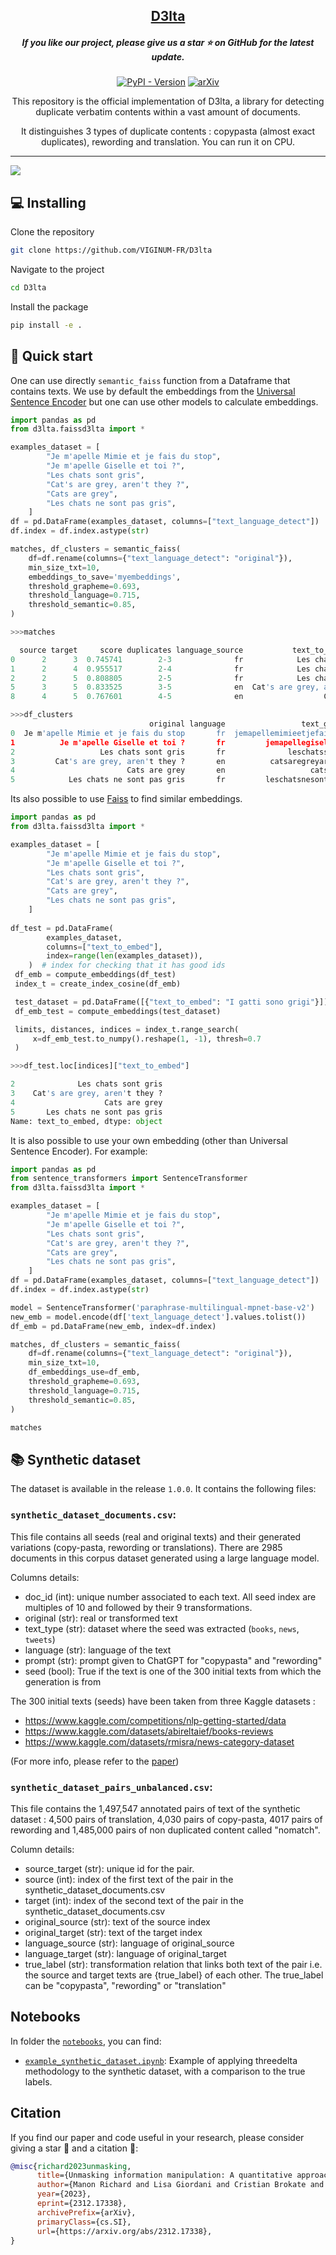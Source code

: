 <h2 align="center"> <a href="https://arxiv.org/abs/2312.17338">D3lta</a></h2>

<h5 align="center"> 

If you like our project, please give us a star ⭐ on GitHub for the latest update.  </h2>

</h5>

<div align=center>

[![PyPI - Version](https://img.shields.io/pypi/v/d3lta?style=flat&logo=pypi&logoColor=%233775A9&label=PyPI)](https://pypi.org/project/d3lta/)
[![arXiv](https://img.shields.io/badge/Arxiv-2312.17338-b31b1b.svg?logo=arXiv)](https://arxiv.org/abs/2312.17338)

This repository is the official implementation of D3lta, a library for detecting duplicate verbatim contents within a vast amount of documents.

It distinguishes 3 types of duplicate contents : copypasta (almost exact duplicates), rewording and translation. You can run it on CPU.
</div>

---

<img style="display: block; margin: auto;" src="https://github.com/VIGINUM-FR/D3lta/raw/main/static/graph.gif"/>


## 💻 Installing 

Clone the repository

```bash
git clone https://github.com/VIGINUM-FR/D3lta
```

Navigate to the project

```bash
cd D3lta
```

Install the package

```bash
pip install -e .
```

## 🚀 Quick start

One can use directly `semantic_faiss` function from a Dataframe that contains texts.
We use by default the embeddings from the [Universal Sentence Encoder](https://www.kaggle.com/models/google/universal-sentence-encoder/tensorFlow1/lite/2)
but one can use other models to calculate embeddings.


```python
import pandas as pd
from d3lta.faissd3lta import *

examples_dataset = [
        "Je m'apelle Mimie et je fais du stop",
        "Je m'apelle Giselle et toi ?",
        "Les chats sont gris",
        "Cat's are grey, aren't they ?",
        "Cats are grey",
        "Les chats ne sont pas gris",
    ]
df = pd.DataFrame(examples_dataset, columns=["text_language_detect"])
df.index = df.index.astype(str)

matches, df_clusters = semantic_faiss(
    df=df.rename(columns={"text_language_detect": "original"}),
    min_size_txt=10,
    embeddings_to_save='myembeddings',
    threshold_grapheme=0.693,
    threshold_language=0.715,
    threshold_semantic=0.85,
)

>>>matches

  source target     score duplicates language_source           text_to_embed_source  text_grapheme_source language_target           text_to_embed_target   text_grapheme_target     dup_type  score_lev
0      2      3  0.745741        2-3              fr            Les chats sont gris      leschatssontgris              en  Cat's are grey, aren't they ?   catsaregreyarentthey  translation        NaN
1      2      4  0.955517        2-4              fr            Les chats sont gris      leschatssontgris              en                  Cats are grey            catsaregrey  translation        NaN
2      2      5  0.808805        2-5              fr            Les chats sont gris      leschatssontgris              fr     Les chats ne sont pas gris  leschatsnesontpasgris   copy-pasta   0.761905
5      3      5  0.833525        3-5              en  Cat's are grey, aren't they ?  catsaregreyarentthey              fr     Les chats ne sont pas gris  leschatsnesontpasgris  translation        NaN
8      4      5  0.767601        4-5              en                  Cats are grey           catsaregrey              fr     Les chats ne sont pas gris  leschatsnesontpasgris  translation        NaN

>>>df_clusters
                               original language                 text_grapheme                         text_to_embed                  text_language_detect  cluster
0  Je m'apelle Mimie et je fais du stop       fr  jemapellemimieetjefaisdustop  Je m'apelle Mimie et je fais du stop  Je m'apelle Mimie et je fais du stop      NaN
1          Je m'apelle Giselle et toi ?       fr         jemapellegiselleettoi          Je m'apelle Giselle et toi ?          Je m'apelle Giselle et toi ?      NaN
2                   Les chats sont gris       fr              leschatssontgris                   Les chats sont gris                   Les chats sont gris      0.0
3         Cat's are grey, aren't they ?       en          catsaregreyarentthey         Cat's are grey, aren't they ?         Cat's are grey, aren't they ?      0.0
4                         Cats are grey       en                   catsaregrey                         Cats are grey                         Cats are grey      0.0
5            Les chats ne sont pas gris       fr         leschatsnesontpasgris            Les chats ne sont pas gris            Les chats ne sont pas gris      0.0
```

Its also possible to use [Faiss](https://github.com/facebookresearch/faiss) to find similar embeddings.

```python
import pandas as pd
from d3lta.faissd3lta import *

examples_dataset = [
        "Je m'apelle Mimie et je fais du stop",
        "Je m'apelle Giselle et toi ?",
        "Les chats sont gris",
        "Cat's are grey, aren't they ?",
        "Cats are grey",
        "Les chats ne sont pas gris",
    ]
    
df_test = pd.DataFrame(
        examples_dataset,
        columns=["text_to_embed"],
        index=range(len(examples_dataset)),
    )  # index for checking that it has good ids
 df_emb = compute_embeddings(df_test)
 index_t = create_index_cosine(df_emb)

 test_dataset = pd.DataFrame([{"text_to_embed": "I gatti sono grigi"}])
 df_emb_test = compute_embeddings(test_dataset)

 limits, distances, indices = index_t.range_search(
     x=df_emb_test.to_numpy().reshape(1, -1), thresh=0.7
 )

>>>df_test.loc[indices]["text_to_embed"]

2              Les chats sont gris
3    Cat's are grey, aren't they ?
4                    Cats are grey
5       Les chats ne sont pas gris
Name: text_to_embed, dtype: object
```

It is also possible to use your own embedding (other than Universal Sentence Encoder). For example: 

```python
import pandas as pd
from sentence_transformers import SentenceTransformer
from d3lta.faissd3lta import *

examples_dataset = [
        "Je m'apelle Mimie et je fais du stop",
        "Je m'apelle Giselle et toi ?",
        "Les chats sont gris",
        "Cat's are grey, aren't they ?",
        "Cats are grey",
        "Les chats ne sont pas gris",
    ]
df = pd.DataFrame(examples_dataset, columns=["text_language_detect"])
df.index = df.index.astype(str)

model = SentenceTransformer('paraphrase-multilingual-mpnet-base-v2')
new_emb = model.encode(df['text_language_detect'].values.tolist())
df_emb = pd.DataFrame(new_emb, index=df.index)

matches, df_clusters = semantic_faiss(
    df=df.rename(columns={"text_language_detect": "original"}),
    min_size_txt=10,
    df_embeddings_use=df_emb,
    threshold_grapheme=0.693,
    threshold_language=0.715,
    threshold_semantic=0.85,
)

matches
```



## 📚 Synthetic dataset

The dataset is available in the release `1.0.0`. It contains the following files:

### `synthetic_dataset_documents.csv`:

This file contains all seeds (real and original texts) and their generated variations (copy-pasta, rewording or translations). 
There are 2985 documents in this corpus dataset generated using a large language model.

Columns details:
- doc_id (int): unique number associated to each text. All seed index are multiples of 10 and followed by their 9 transformations.
- original (str): real or transformed text
- text_type (str): dataset where the seed was extracted (`books`, `news`, `tweets`)
- language (str): language of the text
- prompt (str): prompt given to ChatGPT for "copypasta" and "rewording"
- seed (bool): True if the text is one of the 300 initial texts from which the generation is from

The 300 initial texts (seeds) have been taken from three Kaggle datasets : 
- https://www.kaggle.com/competitions/nlp-getting-started/data
- https://www.kaggle.com/datasets/abireltaief/books-reviews
- https://www.kaggle.com/datasets/rmisra/news-category-dataset

(For more info, please refer to the [paper](https://arxiv.org/abs/2312.17338))

### `synthetic_dataset_pairs_unbalanced.csv`:

This file contains the 1,497,547 annotated pairs of text of the synthetic dataset : 4,500 pairs of translation, 4,030 pairs of copy-pasta, 4017 pairs of rewording and 1,485,000 pairs of non duplicated content called "nomatch".

Column details: 
- source_target (str): unique id for the pair.
- source (int): index of the first text of the pair in the synthetic_dataset_documents.csv
- target (int): index of the second text of the pair in the synthetic_dataset_documents.csv
- original_source (str): text of the source index
- original_target (str): text of the target index
- language_source (str): language of original_source
- language_target (str): language of original_target
- true_label (str): transformation relation that links both text of the pair i.e. the source and target texts are {true_label} of each other. The true_label can be "copypasta", "rewording" or "translation"

## Notebooks

In folder the [`notebooks`](./notebooks/), you can find: 
- [`example_synthetic_dataset.ipynb`](./notebooks/example_synthetic_dataset.ipynb): Example of applying threedelta methodology to the synthetic dataset, with a comparison to the true labels.


## Citation

If you find our paper and code useful in your research, please consider giving a star 🌟  and a citation 📝:

```BibTeX
@misc{richard2023unmasking,
      title={Unmasking information manipulation: A quantitative approach to detecting Copy-pasta, Rewording, and Translation on Social Media}, 
      author={Manon Richard and Lisa Giordani and Cristian Brokate and Jean Liénard},
      year={2023},
      eprint={2312.17338},
      archivePrefix={arXiv},
      primaryClass={cs.SI},
      url={https://arxiv.org/abs/2312.17338}, 
}
```
